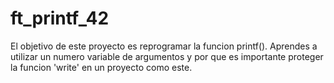 # ft_printf_42
El objetivo de este proyecto es reprogramar la funcion printf(). Aprendes a utilizar un numero variable de argumentos y por que es importante proteger la funcion 'write' en un proyecto como este.
